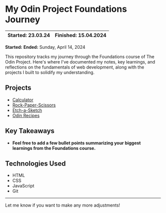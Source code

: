 # My Odin Project Foundations Journey

| Started: 23.03.24 | Finished: 15.04.2024 |
| ----------------- | -------------------- |

**Started:**
**Ended:** Sunday, April 14, 2024

This repository tracks my journey through the Foundations course of The Odin Project. Here's where I've documented my notes, key learnings, and reflections on the fundamentals of web development, along with the projects I built to solidify my understanding.

## Projects

- [Calculator](link-to-calculator-project)
- [Rock-Paper-Scissors](link-to-rock-paper-scissors-project)
- [Etch-a-Sketch](link-to-etch-a-sketch-project)
- [Odin Recipes](link-to-odin-recipes-project)

## Key Takeaways

- **Feel free to add a few bullet points summarizing your biggest learnings from the Foundations course.**

## Technologies Used

- HTML
- CSS
- JavaScript
- Git

---

Let me know if you want to make any more adjustments!
